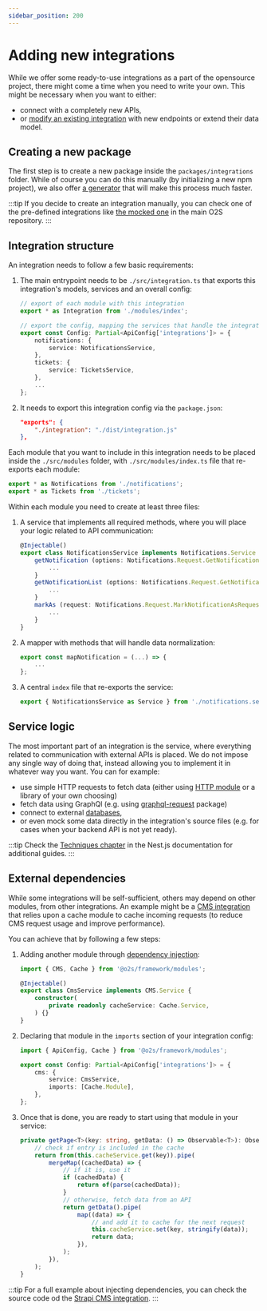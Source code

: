 ```yaml
---
sidebar_position: 200
---
```


# Adding new integrations

While we offer some ready-to-use integrations as a part of the opensource project, there might come a time when you need to write your own. This might be necessary when you want to either:

- connect with a completely new APIs,
- or [modify an existing integration](./extending-integrations.md) with new endpoints or extend their data model.

## Creating a new package

The first step is to create a new package inside the `packages/integrations` folder. While of course you can do this manually (by initializing a new npm project), we also offer [a generator](../using-generators.md#integrations) that will make this process much faster.

:::tip
If you decide to create an integration manually, you can check one of the pre-defined integrations like [the mocked one](https://github.com/o2sdev/openselfservice/tree/main/packages/integrations/mocked) in the main O2S repository.
:::

## Integration structure

An integration needs to follow a few basic requirements:

1. The main entrypoint needs to be `./src/integration.ts` that exports this integration's models, services and an overall config:

    ```typescript title="./src/integration.ts"
    // export of each module with this integration
    export * as Integration from './modules/index';

    // export the config, mapping the services that handle the integration for each module
    export const Config: Partial<ApiConfig['integrations']> = {
        notifications: {
            service: NotificationsService,
        },
        tickets: {
            service: TicketsService,
        },
        ...
    };
    ```

2. It needs to export this integration config via the `package.json`:
    ```json title="./package.json"
    "exports": {
        "./integration": "./dist/integration.js"
    },
    ```

Each module that you want to include in this integration needs to be placed inside the `./src/modules` folder, with `./src/modules/index.ts` file that re-exports each module:

```typescript title="./src/modules/index.ts"
export * as Notifications from './notifications';
export * as Tickets from './tickets';
```

Within each module you need to create at least three files:

1. A service that implements all required methods, where you will place your logic related to API communication:
    ```typescript title="./src/modules/notifications/notifications.service.ts"
    @Injectable()
    export class NotificationsService implements Notifications.Service  {
        getNotification (options: Notifications.Request.GetNotificationParams) {
            ...
        }
        getNotificationList (options: Notifications.Request.GetNotificationListQuery) {
            ...
        }
        markAs (request: Notifications.Request.MarkNotificationAsRequest) {
            ...
        }
    }
    ```
2. A mapper with methods that will handle data normalization:
    ```typescript title="./src/modules/notifications/notifications.mapper.ts"
    export const mapNotification = (...) => {
        ...
    };
    ```
3. A central `index` file that re-exports the service:
    ```typescript title="./src/modules/notifications/index.ts"
    export { NotificationsService as Service } from './notifications.service';
    ```

## Service logic

The most important part of an integration is the service, where everything related to communication with external APIs is placed. We do not impose any single way of doing that, instead allowing you to implement it in whatever way you want. You can for example:

- use simple HTTP requests to fetch data (either using [HTTP module](https://docs.nestjs.com/techniques/http-module) or a library of your own choosing)
- fetch data using GraphQl (e.g. using [graphql-request](https://www.npmjs.com/package/graphql-request) package)
- connect to external [databases](https://docs.nestjs.com/techniques/database),
- or even mock some data directly in the integration's source files (e.g. for cases when your backend API is not yet ready).

:::tip
Check the [Techniques chapter](https://docs.nestjs.com/techniques) in the Nest.js documentation for additional guides.
:::

## External dependencies

While some integrations will be self-sufficient, others may depend on other modules, from other integrations. An example might be a [CMS integration](../../integrations/cms/strapi/overview.md) that relies upon a cache module to cache incoming requests (to reduce CMS request usage and improve performance).

You can achieve that by following a few steps:

1. Adding another module through [dependency injection](https://docs.nestjs.com/providers#dependency-injection):

    ```typescript
    import { CMS, Cache } from '@o2s/framework/modules';

    @Injectable()
    export class CmsService implements CMS.Service {
        constructor(
            private readonly cacheService: Cache.Service,
        ) {}
    }
    ```

2. Declaring that module in the `imports` section of your integration config:

    ```typescript
    import { ApiConfig, Cache } from '@o2s/framework/modules';

    export const Config: Partial<ApiConfig['integrations']> = {
        cms: {
            service: CmsService,
            imports: [Cache.Module],
        },
    };
    ```

3. Once that is done, you are ready to start using that module in your service:
    ```typescript
    private getPage<T>(key: string, getData: () => Observable<T>): Observable<T> {
        // check if entry is included in the cache
        return from(this.cacheService.get(key)).pipe(
            mergeMap((cachedData) => {
                // if it is, use it
                if (cachedData) {
                    return of(parse(cachedData));
                }
                // otherwise, fetch data from an API
                return getData().pipe(
                    map((data) => {
                        // and add it to cache for the next request
                        this.cacheService.set(key, stringify(data));
                        return data;
                    }),
                );
            }),
        );
    }
    ```

:::tip
For a full example about injecting dependencies, you can check the source code od the [Strapi CMS integration](../../integrations/cms/strapi/overview.md).
:::
